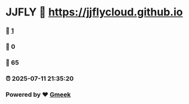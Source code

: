 # JJFLY :link: https://jjflycloud.github.io 
### :page_facing_up: [1](https://jjflycloud.github.io/tag.html) 
### :speech_balloon: 0 
### :hibiscus: 65 
### :alarm_clock: 2025-07-11 21:35:20 
### Powered by :heart: [Gmeek](https://github.com/Meekdai/Gmeek)
